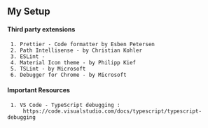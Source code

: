 ## My Setup

#### Third party extensions
     1. Prettier - Code formatter by Esben Petersen
     2. Path Intellisense - by Christian Kohler
     3. ESLint - 
     4. Material Icon theme - by Philipp Kief
     5. TSLint - by Microsoft
     6. Debugger for Chrome - by Microsoft
     
#### Important Resources
     1. VS Code - TypeScript debugging : 
         https://code.visualstudio.com/docs/typescript/typescript-debugging
     
